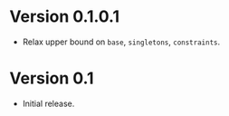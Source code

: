 # Version 0.1.0.1

* Relax upper bound on `base`, `singletons`, `constraints`.


# Version 0.1

* Initial release.
